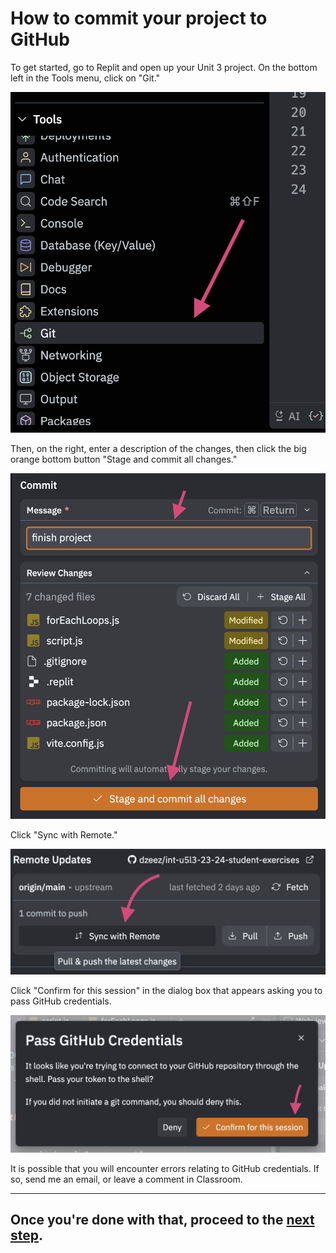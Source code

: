 # How to commit your project to GitHub

To get started, go to Replit and open up your Unit 3 project. On the bottom left in the Tools menu, click on "Git."

![Replit Git menu selection](images/replit_tools_git.png)

Then, on the right, enter a description of the changes, then click the big orange bottom button "Stage and commit all changes."

![Replit commit changes](images/replit_commit.png)

Click "Sync with Remote." 

![Replit sync with remote button](images/replit_sync_remote.png)

Click "Confirm for this session" in the dialog box that appears asking you to pass GitHub credentials.

![Replit pass credentials button](images/replit_pass_credentials.png)

It is possible that you will encounter errors relating to GitHub credentials. If so, send me an email, or leave a comment in Classroom.

---
## Once you're done with that, proceed to the [next step](publish).
